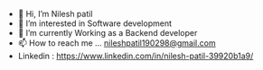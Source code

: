 - 👋 Hi, I’m Nilesh patil
- 👀 I’m interested in Software development
- 🌱 I’m currently Working as a Backend developer
- 📫 How to reach me ... nileshpatil190298@gmail.com
- Linkedin : https://www.linkedin.com/in/nilesh-patil-39920b1a9/
<!---
nileshpatil8888/nileshpatil8888 is a ✨ special ✨ repository because its `README.md` (this file) appears on your GitHub profile.
You can click the Preview link to take a look at your changes.
--->
